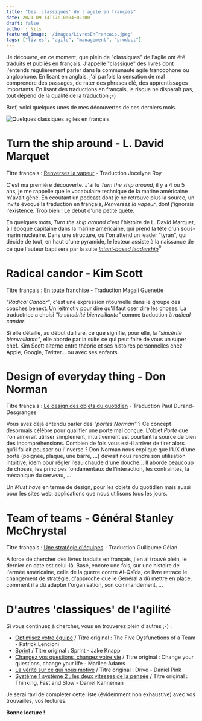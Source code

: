 ```yaml
---
title: "Des 'classiques' de l'agile en français"
date: 2021-09-14T17:10:04+02:00
draft: false
author : Nils
featured_image: '/images/LivresEnFrancais.jpeg'
tags: ["livres", "agile", "management", "product"]
---
```


Je découvre, en ce moment, que plein de "classiques" de l'agile ont été traduits et publiés en français. J'appelle "classique" des livres dont j'entends régulièrement parler dans la communauté agile francophone ou anglophone.
En lisant en anglais, j'ai parfois la sensation de mal comprendre des passages, de rater des phrases clé, des apprentissages importants. En lisant des traductions en français, le risque ne disparaît pas, tout dépend de la qualité de la traduction ;-) 

Bref, voici quelques unes de mes découvertes de ces derniers mois.

![Quelques classiques agiles en français](/images/LivresEnFrancais.jpeg "Quelques classiques agiles en français")  

# Turn the ship around - L. David Marquet
Titre français : [Renversez la vapeur](https://umd.ca/boutique/renversez-la-vapeur/) - Traduction Jocelyne Roy  

C'est ma première découverte. J'ai lu *Turn the ship around*, il y a 4 ou 5 ans, je me rappelle que le vocabulaire technique de la marine américaine m'avait gêné. En écoutant un podcast dont je ne retrouve plus la source, un invite évoque la traduction en français, *Renversez la vapeur*, dont j'ignorais l'existence. Trop bien ! Le début d'une petite quête.

En quelques mots, *Turn the ship around* c'est l'histoire de L. David Marquet, à l'époque capitaine dans la marine américaine, qui prend la tête d'un sous-marin nucléaire. Dans une structure, où l'on attend un leader "tyran", qui décide de tout, en haut d'une pyramide, le lecteur assiste à la naissance de ce que l'auteur baptisera par la suite [*Intent-based leadership*](https://intentbasedleadership.com/)<sup>®</sup>

# Radical candor - Kim Scott
Titre français : [En toute franchise](https://www.pearson.fr/book/?gcoi=27440100304340) - Traduction Magali Guenette  

*"Radical Candor"*, c'est une expression ritournelle dans le groupe des coaches benext. Un leitmotiv pour dire qu'il faut oser dire les choses. La traductrice a choisi *"la sincérité bienveillante"* comme traduction à *radical candor*.

Si elle détaille, au début du livre, ce que signifie, pour elle, la *"sincérité bienveillante"*, elle aborde par la suite ce qui peut faire de vous un super chef. Kim Scott alterne entre théorie et ses histoires personnelles chez Apple, Google, Twitter... ou avec ses enfants.

# Design of everyday thing - Don Norman
Titre français : [Le design des objets du quotidien](https://www.eyrolles.com/Entreprise/Livre/le-design-des-objets-du-quotidien-9782212678833/) - Traduction Paul Durand-Desgranges  

Vous avez déjà entendu parler des *"portes Norman"* ? Ce concept désormais célèbre pour qualifier une porte mal conçue. L'objet *Porte* que l'on aimerait utiliser simplement, intuitivement est pourtant la source de bien des incompréhensions. Combien de fois vous est-il arriver de tirer alors qu'il fallait pousser ou l'inverse ?
Don Norman nous explique que l'UX d'une porte (poignée, plaque, une barre, ...) devrait nous rendre son utilisation intuitive, idem pour régler l'eau chaude d'une douche... Il aborde beaucoup de choses, les principes fondamentaux de l'interaction, les contraintes, la mécanique du cerveau, ...

Un *Must have* en terme de design, pour les objets du quotidien mais aussi pour les sites web, applications que nous utilisons tous les jours. 

# Team of teams - Général Stanley McChrystal 
Titre français : [Une stratégie d'équipes](https://www.alma-editeur.fr/une_strategie_dequipe.html) - Traduction Guillaume Gélan

A force de chercher des livres traduits en français, j'en ai trouvé plein, le dernier en date est celui-là. Basé, encore une fois, sur une histoire de l'armée américaine, celle de la guerre contre Al-Qaïda, ce livre retrace le changement de stratégie, d'approche que le Général a dû mettre en place, comment il a dû adapter l'organisation, son commandement, ...

# D'autres 'classiques' de l'agilité
Si vous continuez à chercher, vous en trouverez plein d'autres ;-) :   

* [Optimisez votre équipe](https://umd.ca/boutique/optimisez-votre-quipe/) / Titre original : The Five Dysfunctions of a Team - Patrick Lencioni     
* [Sprint](https://www.eyrolles.com/Entreprise/Livre/sprint-9782212566062/) / Titre original : Sprint - Jake Knapp   
* [Changez vos questions, changez votre vie](https://www.parislibrairies.fr/livre/9782916671048-changez-vos-questions-changez-votre-vie-10-puissants-outils-pour-la-vie-personnelle-et-professionnelle-marilee-adams/) / Titre original : Change your questions, change your life - Marilee Adams   
* [La vérité sur ce qui nous motive](https://editions.flammarion.com/la-verite-sur-ce-qui-nous-motive/9782081379527) / Titre original : Drive - Daniel Pink   
* [Système 1 système 2 ; les deux vitesses de la pensée](https://editions.flammarion.com/systeme-1-systeme-2/9782081307827) / Titre original : Thinking, Fast and Slow - Daniel Kahneman  

Je serai ravi de compléter cette liste (évidemment non exhaustive) avec vos trouvailles, vos lectures.

**Bonne lecture !**